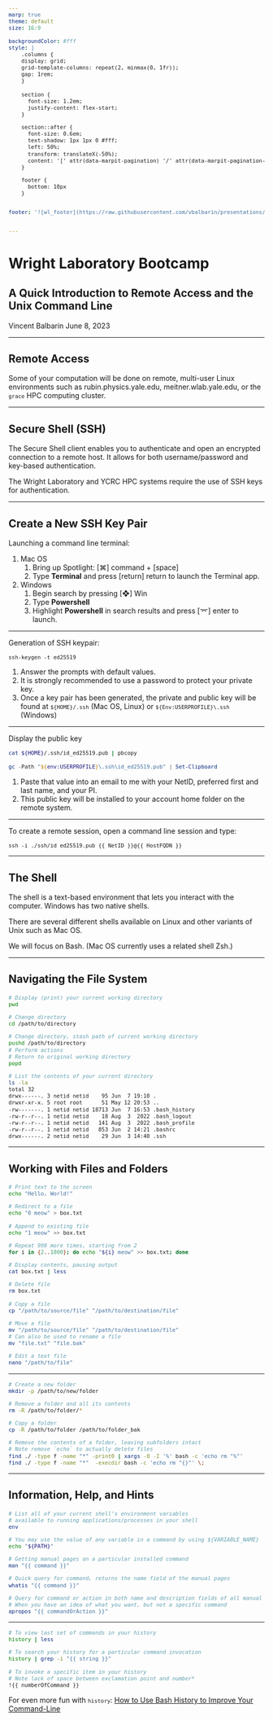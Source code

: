 ```yaml
---
marp: true
theme: default
size: 16:9

backgroundColor: #fff
style: |
    .columns {
    display: grid;
    grid-template-columns: repeat(2, minmax(0, 1fr));
    gap: 1rem;
    }
    
    section {
      font-size: 1.2em;
      justify-content: flex-start;
    }

    section::after {
      font-size: 0.6em;
      text-shadow: 1px 1px 0 #fff;
      left: 50%;
      transform: translateX(-50%);
      content: '[' attr(data-marpit-pagination) '/' attr(data-marpit-pagination-total) ']'
    } 

    footer {
      bottom: 10px
    }


footer: '![wl_footer](https://raw.githubusercontent.com/vbalbarin/presentations/main/assets/common/wl_slide_footer.png)'


---
```


# **Wright Laboratory Bootcamp**

## A Quick Introduction to Remote Access and the Unix Command Line

Vincent Balbarin
June 8, 2023

---
<!-- paginate: true -->
<style>
blockquote {
    border-top: 0.1em dashed #555;
    font-size: 60%;
    margin-top: 50px;
}
sup {
  font-size: 65%;
}
code {
  font-size: 75%;
}
</style>

## Remote Access

Some of your computation will be done on remote, multi-user Linux environments such as rubin.physics.yale.edu, meitner.wlab.yale.edu, or the `grace` HPC computing cluster.

---

## Secure Shell (SSH)

The Secure Shell client enables you to authenticate and open an encrypted connection to a remote host.
It allows for both username/password and key-based authentication.

The Wright Laboratory and YCRC HPC systems require the use of SSH keys for authentication.

---

## Create a New SSH Key Pair

Launching a command line terminal:

1. Mac OS
   1. Bring up Spotlight: [⌘] command + [space]
   2. Type **Terminal** and press [return] return to launch the Terminal app.
2. Windows
   1. Begin search by pressing [❖] Win
   2. Type **Powershell**
   3. Highlight **Powershell** in search results and press [⌤] enter to launch.

---

Generation of SSH keypair:

```shell
ssh-keygen -t ed25519
```

1. Answer the prompts with default values.
2. It is strongly recommended to use a password to protect your private key.
3. Once a key pair has been generated, the private and public key will be found at `${HOME}/.ssh` (Mac OS, Linux) or `${Env:USERPROFILE}\.ssh` (Windows)

---

Display the public key

```bash
cat ${HOME}/.ssh/id_ed25519.pub | pbcopy
```

```powershell
gc -Path "${env:USERPROFILE}\.ssh\id_ed25519.pub" | Set-Clipboard
```

1. Paste that value into an email to me with your NetID, preferred first and last name, and your PI.
2. This public key will be installed to your account home folder on the remote system.

---

To create a remote session, open a command line session and type:

```shell
ssh -i ./ssh/id_ed25519.pub {{ NetID }}@{{ HostFQDN }}
```

---

## The Shell

The shell is a text-based environment that lets you interact with the computer.
Windows has two native shells.

There are several different shells available on Linux and other variants of Unix such as Mac OS.

We will focus on Bash.
(Mac OS currently uses a related shell Zsh.)

---

## Navigating the File System

```bash
# Display (print) your current working directory
pwd

# Change directory
cd /path/to/directory

# Change directory, stash path of current working directory
pushd /path/to/directory
# Perform actions
# Return to original working directory
popd

# List the contents of your current directory
ls -la
total 32
drwx------. 3 netid netid    95 Jun  7 19:10 .
drwxr-xr-x. 5 root root      51 May 12 20:53 ..
-rw-------. 1 netid netid 18713 Jun  7 16:53 .bash_history
-rw-r--r--. 1 netid netid    18 Aug  3  2022 .bash_logout
-rw-r--r--. 1 netid netid   141 Aug  3  2022 .bash_profile
-rw-r--r--. 1 netid netid   853 Jun  2 14:21 .bashrc
drwx------. 2 netid netid    29 Jun  3 14:40 .ssh
```

---

## Working with Files and Folders

```bash
# Print text to the screen
echo "Hello, World!"

# Redirect to a file
echo "0 meow" > box.txt

# Append to existing file
echo "1 meow" >> box.txt

# Repeat 998 more times, starting from 2
for i in {2..1000}; do echo "${i} meow" >> box.txt; done

# Display contents, pausing output
cat box.txt | less

# Delete file
rm box.txt

# Copy a file
cp "/path/to/source/file" "/path/to/destination/file"

# Move a file
mv "/path/to/source/file" "/path/to/destination/file"
# Can also be used to rename a file
mv "file.txt" "file.bak"

# Edit a text file
nano "/path/to/file"
```

---

```bash
# Create a new folder
mkdir -p /path/to/new/folder

# Remove a folder and all its contents
rm -R /path/to/folder/*

# Copy a folder
cp -R /path/to/folder /path/to/folder_bak

# Remove the contents of a folder, leaving subfolders intact
# Note remove `echo` to actually delete files
find ./ -type f -name "*" -print0 | xargs -0 -I '%' bash -c 'echo rm "%"'
find ./ -type f -name "*"  -execdir bash -c 'echo rm "{}"' \;


```

---

## Information, Help, and Hints

```bash
# List all of your current shell's environment variables
# available to running applications/processes in your shell
env

# You may use the value of any variable in a command by using ${VARIABLE_NAME}
echo "${PATH}"

# Getting manual pages on a particular installed command
man "{{ command }}"

# Quick query for command, returns the name field of the manual pages
whatis "{{ command }}"

# Query for command or action in both name and description fields of all manual pages
# When you have an idea of what you want, but not a specific command
apropos "{{ commandOrAction }}"
```

---

```bash
# To view last set of commands in your history
history | less

# To search your history for a particular command invocation
history | grep -i "{{ string }}"

# To invoke a specific item in your history
# Note lack of space between exclamation point and number*
!{{ numberOfCommand }}
```

For even more fun with `history`: [How to Use Bash History to Improve Your Command-Line](https://www.howtogeek.com/44997/how-to-use-bash-history-to-improve-your-command-line-productivity/)
